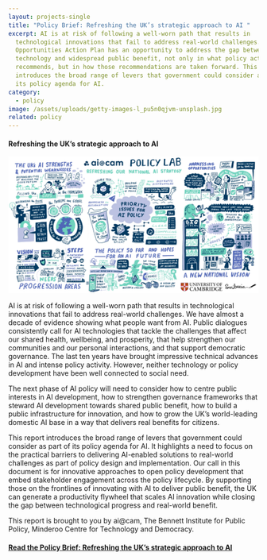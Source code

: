 ```yaml
---
layout: projects-single
title: "Policy Brief: Refreshing the UK’s strategic approach to AI "
excerpt: AI is at risk of following a well-worn path that results in
  technological innovations that fail to address real-world challenges. The AI
  Opportunities Action Plan has an opportunity to address the gap between
  technology and widespread public benefit, not only in what policy actions it
  recommends, but in how those recommendations are taken forward. This report
  introduces the broad range of levers that government could consider as part of
  its policy agenda for AI.
category:
  - policy
image: /assets/uploads/getty-images-l_pu5n0qjvm-unsplash.jpg
related: policy
---
```

#### Refreshing the UK’s strategic approach to AI

![](/assets/uploads/policy-lab-scriberia-small-1-.jpg)

AI is at risk of following a well-worn path that results in technological innovations that fail to address real-world challenges. We have almost a decade of evidence showing what people want from AI. Public dialogues consistently call for AI technologies that tackle the challenges that affect our shared health, wellbeing, and prosperity, that help strengthen our communities and our personal interactions, and that support democratic governance. The last ten years have brought impressive technical advances in AI and intense policy activity. However, neither technology or policy development have been well connected to social need. 

The next phase of AI policy will need to consider how to centre public interests in AI development, how to strengthen governance frameworks that steward AI development towards shared public benefit, how to build a public infrastructure for innovation, and how to grow the UK’s world-leading domestic AI base in a way that delivers real benefits for citizens. 

This report introduces the broad range of levers that government could consider as part of its policy agenda for AI. It highlights a need to focus on the practical barriers to delivering AI-enabled solutions to real-world challenges as part of policy design and implementation. Our call in this document is for innovative approaches to open policy development that embed stakeholder engagement across the policy lifecycle.  By supporting those on the frontlines of innovating with AI to deliver public benefit, the UK can generate a productivity flywheel that scales AI innovation while closing the gap between technological progress and real-world benefit.

T﻿his report is brought to you by ai@cam, The Bennett Institute for Public Policy, Minderoo Centre for Technology and Democracy. 

#### [R﻿ead the Policy Brief: Refreshing the UK’s strategic approach to AI](/assets/uploads/ai-cam-refreshing-the-uk’s-strategic-approach-to-ai.pdf)